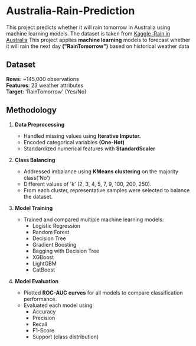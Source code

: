# Australia-Rain-Prediction
This project predicts whether it will rain tomorrow in Australia using machine learning models.
The dataset is taken from [Kaggle :Rain in Australia](https://www.kaggle.com/datasets/jsphyg/weather-dataset-rattle-package/data)
This project applies **machine learning** models to forecast whether it will rain the next day **("RainTomorrow")** based on historical weather data

## Dataset
**Rows**: ~145,000 observations  
**Features**: 23 weather attributes  
**Target**: 'RainTomorrow' (Yes/No)

## Methodology
1. **Data Preprocessing**
   - Handled missing values using **Iterative Imputer.**
   - Encoded categorical variables **(One-Hot)**  
   - Standardized numerical features with **StandardScaler**

2. **Class Balancing**
   - Addressed imbalance using **KMeans clustering** on the majority class('No')
   - Different values of 'k' (2, 3, 4, 5, 7, 9, 100, 200, 250).  
   - From each cluster, representative samples were selected to balance the dataset.
     
3. **Model Training**
   - Trained and compared multiple machine learning models:  
     - Logistic Regression 
     - Random Forest 
     - Decision Tree   
     - Gradient Boosting  
     - Bagging with Decision Tree  
     - XGBoost  
     - LightGBM  
     - CatBoost  

4. **Model Evaluation**
   - Plotted **ROC-AUC curves** for all models to compare classification performance.  
   - Evaluated each model using:  
     - Accuracy  
     - Precision  
     - Recall  
     - F1-Score  
     - Support (class distribution)  


